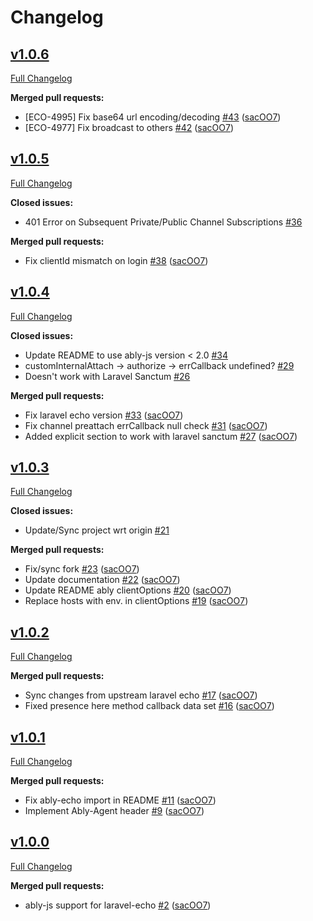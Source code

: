 # Changelog

## [v1.0.6](https://github.com/ably-forks/laravel-echo/tree/ably-echo-1.0.6)

[Full Changelog](https://github.com/ably-forks/laravel-echo/compare/ably-echo-1.0.5...ably-echo-1.0.6)

**Merged pull requests:**

- \[ECO-4995\] Fix base64 url encoding/decoding [\#43](https://github.com/ably-forks/laravel-echo/pull/43) ([sacOO7](https://github.com/sacOO7))
- \[ECO-4977\] Fix broadcast to others [\#42](https://github.com/ably-forks/laravel-echo/pull/42) ([sacOO7](https://github.com/sacOO7))

## [v1.0.5](https://github.com/ably-forks/laravel-echo/tree/ably-echo-1.0.5)

[Full Changelog](https://github.com/ably-forks/laravel-echo/compare/ably-echo-1.0.4...ably-echo-1.0.5)

**Closed issues:**

- 401 Error on Subsequent Private/Public Channel Subscriptions [\#36](https://github.com/ably-forks/laravel-echo/issues/36)

**Merged pull requests:**

- Fix clientId mismatch on login [\#38](https://github.com/ably-forks/laravel-echo/pull/38) ([sacOO7](https://github.com/sacOO7))

## [v1.0.4](https://github.com/ably-forks/laravel-echo/tree/ably-echo-1.0.4)

[Full Changelog](https://github.com/ably-forks/laravel-echo/compare/ably-echo-1.0.3...ably-echo-1.0.4)

**Closed issues:**

- Update README to use ably-js version \< 2.0 [\#34](https://github.com/ably-forks/laravel-echo/issues/34)
- customInternalAttach -\> authorize -\> errCallback undefined? [\#29](https://github.com/ably-forks/laravel-echo/issues/29)
- Doesn't work with Laravel Sanctum [\#26](https://github.com/ably-forks/laravel-echo/issues/26)

**Merged pull requests:**

- Fix laravel echo version [\#33](https://github.com/ably-forks/laravel-echo/pull/33) ([sacOO7](https://github.com/sacOO7))
- Fix channel preattach errCallback null check [\#31](https://github.com/ably-forks/laravel-echo/pull/31) ([sacOO7](https://github.com/sacOO7))
- Added explicit section to work with laravel sanctum [\#27](https://github.com/ably-forks/laravel-echo/pull/27) ([sacOO7](https://github.com/sacOO7))

## [v1.0.3](https://github.com/ably-forks/laravel-echo/tree/ably-echo-1.0.3)

[Full Changelog](https://github.com/ably-forks/laravel-echo/compare/ably-echo-1.0.2...ably-echo-1.0.3)

**Closed issues:**

- Update/Sync project wrt origin [\#21](https://github.com/ably-forks/laravel-echo/issues/21)

**Merged pull requests:**

- Fix/sync fork [\#23](https://github.com/ably-forks/laravel-echo/pull/23) ([sacOO7](https://github.com/sacOO7))
- Update documentation [\#22](https://github.com/ably-forks/laravel-echo/pull/22) ([sacOO7](https://github.com/sacOO7))
- Update README ably clientOptions [\#20](https://github.com/ably-forks/laravel-echo/pull/20) ([sacOO7](https://github.com/sacOO7))
- Replace hosts with env. in clientOptions [\#19](https://github.com/ably-forks/laravel-echo/pull/19) ([sacOO7](https://github.com/sacOO7))

## [v1.0.2](https://github.com/ably-forks/laravel-echo/tree/ably-echo-1.0.2)

[Full Changelog](https://github.com/ably-forks/laravel-echo/compare/ably-echo-1.0.1...ably-echo-1.0.2)

**Merged pull requests:**

- Sync changes from upstream laravel echo [\#17](https://github.com/ably-forks/laravel-echo/pull/17) ([sacOO7](https://github.com/sacOO7))
- Fixed presence here method callback data set [\#16](https://github.com/ably-forks/laravel-echo/pull/16) ([sacOO7](https://github.com/sacOO7))

## [v1.0.1](https://github.com/ably-forks/laravel-echo/tree/ably-echo-1.0.1)

[Full Changelog](https://github.com/ably-forks/laravel-echo/compare/ably-echo-1.0.0...ably-echo-1.0.1)

**Merged pull requests:**

- Fix ably-echo import in README [\#11](https://github.com/ably-forks/laravel-echo/pull/11) ([sacOO7](https://github.com/sacOO7))
- Implement Ably-Agent header [\#9](https://github.com/ably-forks/laravel-echo/pull/9) ([sacOO7](https://github.com/sacOO7))

## [v1.0.0](https://github.com/ably-forks/laravel-echo/tree/ably-echo-1.0.0)

[Full Changelog](https://github.com/ably-forks/laravel-echo/compare/v1.11.7...ably-echo-1.0.0)

**Merged pull requests:**

- ably-js support for laravel-echo [\#2](https://github.com/ably-forks/laravel-echo/pull/2) ([sacOO7](https://github.com/sacOO7))
